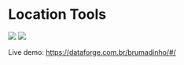 # Location Tools

![](https://i.imgur.com/tfhWAdf.jpg)
![](https://i.imgur.com/Jp52NOT.jpg)

Live demo:
https://dataforge.com.br/brumadinho/#/
